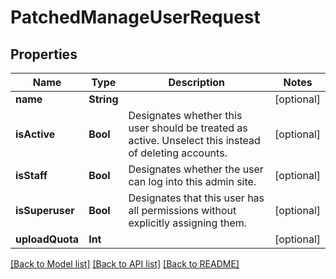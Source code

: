 # PatchedManageUserRequest

## Properties
Name | Type | Description | Notes
------------ | ------------- | ------------- | -------------
**name** | **String** |  | [optional] 
**isActive** | **Bool** | Designates whether this user should be treated as active. Unselect this instead of deleting accounts. | [optional] 
**isStaff** | **Bool** | Designates whether the user can log into this admin site. | [optional] 
**isSuperuser** | **Bool** | Designates that this user has all permissions without explicitly assigning them. | [optional] 
**uploadQuota** | **Int** |  | [optional] 

[[Back to Model list]](../README.md#documentation-for-models) [[Back to API list]](../README.md#documentation-for-api-endpoints) [[Back to README]](../README.md)



